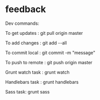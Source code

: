 # feedback 

Dev commands:

To get updates :
git pull origin master


To add changes :
git add --all

To commit local :
git commit -m "message"


To push to remote :
git push origin master


Grunt watch task :
grunt watch


Handlebars task :
grunt handlebars

Sass task:
grunt sass

